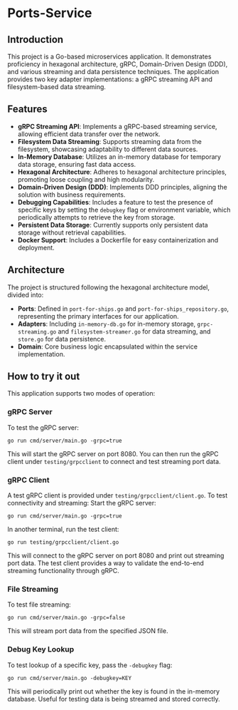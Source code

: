
# Ports-Service

## Introduction
This project is a Go-based microservices application. It demonstrates proficiency in hexagonal architecture, gRPC, Domain-Driven Design (DDD), and various streaming and data persistence techniques. The application provides two key adapter implementations: a gRPC streaming API and filesystem-based data streaming.

## Features
- **gRPC Streaming API**: Implements a gRPC-based streaming service, allowing efficient data transfer over the network.
- **Filesystem Data Streaming**: Supports streaming data from the filesystem, showcasing adaptability to different data sources.
- **In-Memory Database**: Utilizes an in-memory database for temporary data storage, ensuring fast data access.
- **Hexagonal Architecture**: Adheres to hexagonal architecture principles, promoting loose coupling and high modularity.
- **Domain-Driven Design (DDD)**: Implements DDD principles, aligning the solution with business requirements.
- **Debugging Capabilities**: Includes a feature to test the presence of specific keys by setting the `debugkey` flag or environment variable, which periodically attempts to retrieve the key from storage.
- **Persistent Data Storage**: Currently supports only persistent data storage without retrieval capabilities.
- **Docker Support**: Includes a Dockerfile for easy containerization and deployment.

## Architecture
The project is structured following the hexagonal architecture model, divided into:
- **Ports**: Defined in `port-for-ships.go` and `port-for-ships_repository.go`, representing the primary interfaces for our application.
- **Adapters**: Including `in-memory-db.go` for in-memory storage, `grpc-streaming.go` and `filesystem-streamer.go` for data streaming, and `store.go` for data persistence.
- **Domain**: Core business logic encapsulated within the service implementation.

## How to try it out
This application supports two modes of operation:

### gRPC Server
To test the gRPC server:
```
go run cmd/server/main.go -grpc=true
```
This will start the gRPC server on port 8080. You can then run the gRPC client under `testing/grpcclient` to connect and test streaming port data.

### gRPC Client
A test gRPC client is provided under `testing/grpcclient/client.go`.
To test connectivity and streaming:
Start the gRPC server:
```
go run cmd/server/main.go -grpc=true
```
In another terminal, run the test client:
```
go run testing/grpcclient/client.go
```
This will connect to the gRPC server on port 8080 and print out streaming port data.
The test client provides a way to validate the end-to-end streaming functionality through gRPC.

### File Streaming
To test file streaming:
```
go run cmd/server/main.go -grpc=false
```
This will stream port data from the specified JSON file.

### Debug Key Lookup
To test lookup of a specific key, pass the `-debugkey` flag:
```
go run cmd/server/main.go -debugkey=KEY
```
This will periodically print out whether the key is found in the in-memory database. Useful for testing data is being streamed and stored correctly.
